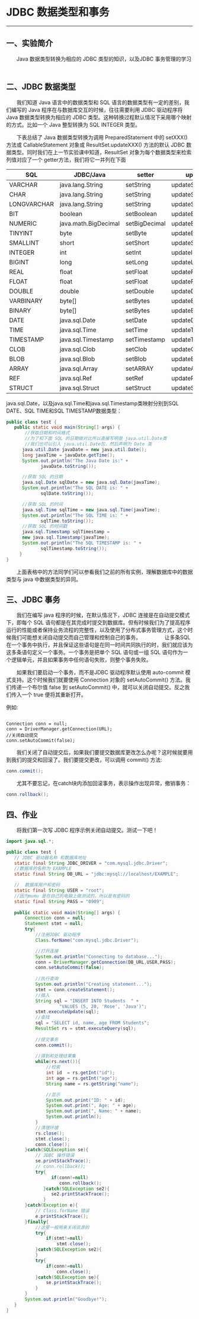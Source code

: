 # JDBC 数据类型和事务

------

## 一、实验简介 ##

　　Java 数据类型转换为相应的 JDBC 类型的知识，以及JDBC 事务管理的学习
　　
## 二、JDBC 数据类型 ##

　　我们知道 Java 语言中的数据类型和 SQL 语言的数据类型有一定的差别，我们编写的 Java 程序在与数据库交互的时候，往往需要利用 JDBC 驱动程序将 Java 数据类型转换为相应的 JDBC 类型。这种转换过程默认情况下采用哪个映射的方式。比如一个 Java 整型转换为 SQL INTEGER 类型。

　　下表总结了 Java 数据类型转换为调用 PreparedStatement 中的 setXXX() 方法或 CallableStatement 对象或 ResultSet.updateXXX() 方法的默认 JDBC 数据类型。同时我们在上一节实验课中知道，ResultSet 对象为每个数据类型来检索列值对应了一个 getter方法，我们将它一并列在下面


| SQL | JDBC/Java | setter | updater | getter |
|-----|-----------|--------|---------|-------------|
| VARCHAR | java.lang.String | setString | updateString | getString |
| CHAR | java.lang.String | setString | updateString | getString |
| LONGVARCHAR | java.lang.String | setString | updateString | getString |
| BIT | boolean | setBoolean | updateBoolean | getBoolean |
| NUMERIC | java.math.BigDecimal | setBigDecimal | updateBigDecimal | getBigDecimal |
| TINYINT | byte | setByte | updateByte | getByte |
| SMALLINT | short | setShort | updateShort | getShort |
| INTEGER | int | setInt | updateInt | getInt |
| BIGINT | long | setLong | updateLong | getLong |
| REAL | float | setFloat | updateFloat | getFloat |
| FLOAT | float | setFloat | updateFloat | getFloat |
| DOUBLE | double | setDouble | updateDouble | getDouble |
| VARBINARY | byte[] | setBytes | updateBytes | getBytes |
| BINARY | byte[] | setBytes | updateBytes | getBytes |
| DATE | java.sql.Date | setDate | updateDate | getDate |
| TIME | java.sql.Time | setTime | updateTime | getTime |
| TIMESTAMP | java.sql.Timestamp | setTimestamp  | updateTimestamp | getTimestamp |
| CLOB | java.sql.Clob | setClob | updateClob | getClob |
| BLOB | java.sql.Blob | setBlob | updateBlob | getBlob |
| ARRAY | java.sql.Array | setARRAY | updateARRAY | getARRAY |
| REF | java.sql.Ref | setRef | updateRef | getRef |
| STRUCT | java.sql.Struct | setStruct | updateStruct | getStruct |

java.sql.Date，以及java.sql.Time和java.sql.Timestamp类映射分别到SQL DATE、SQL TIME和SQL TIMESTAMP数据类型：

```java
public class test {
   public static void main(String[] args) {
	   //获取日期和时间格式
	   //为了和下面 SQL 的日期做对比所以直接写明是 java.util.Date类
	   //我们也可以引入 java.util.Date包，然后声明为 Date 类
      java.util.Date javaDate = new java.util.Date();
      long javaTime = javaDate.getTime();
      System.out.println("The Java Date is:" + 
             javaDate.toString());

      //获取 SQL 的日期
      java.sql.Date sqlDate = new java.sql.Date(javaTime);
      System.out.println("The SQL DATE is: " + 
             sqlDate.toString());

      //获取 SQL 的时间
      java.sql.Time sqlTime = new java.sql.Time(javaTime);
      System.out.println("The SQL TIME is: " + 
             sqlTime.toString());
      //获取 SQL 的时间戳
      java.sql.Timestamp sqlTimestamp =
      new java.sql.Timestamp(javaTime);
      System.out.println("The SQL TIMESTAMP is: " + 
             sqlTimestamp.toString());
     }
}
```

　　上面表格中的方法同学们可以参看我们之前的所有实例，理解数据库中的数据类型与 java 中数据类型的异同。

## 三、JDBC 事务 ##

　　我们在编写 java 程序的时候，在默认情况下，JDBC 连接是在自动提交模式下，即每个 SQL 语句都是在其完成时提交到数据库。但有时候我们为了提高程序运行的性能或者保持业务流程的完整性，以及使用了分布式事务管理方式，这个时候我们可能想关闭自动提交而自己管理和控制自己的事务。
　　
　　让多条SQL在一个事务中执行，并且保证这些语句是在同一时间共同执行的时，我们就应该为这多条语句定义一个事务。一个事务是把单个 SQL 语句或一组 SQL 语句作为一个逻辑单元，并且如果事务中任何语句失败，则整个事务失败。

　　如果我们要启动一个事务，而不是JDBC 驱动程序默认使用 auto-commit 模式支持。这个时候我们就要使用 Connection 对象的 setAutoCommit() 方法。我们传递一个布尔值 false 到 setAutoCommit() 中，就可以关闭自动提交。反之我们传入一个 true 便将其重新打开。

例如:
```

Connection conn = null;
conn = DriverManager.getConnection(URL);
//关闭自动提交
conn.setAutoCommit(false);

```

　　我们关闭了自动提交后，如果我们要提交数据库更改怎么办呢？这时候就要用到我们的提交和回滚了。我们要提交更改，可以调用 commit() 方法:

```java
conn.commit();
```
　　尤其不要忘记，在catch块内添加回滚事务，表示操作出现异常，撤销事务：

```java
conn.rollback();
```
## 四、作业 ##

　　将我们第一次写 JDBC 程序示例关闭自动提交。测试一下吧！

```java
import java.sql.*;

public class test {
   // JDBC 驱动器名称 和数据库地址
   static final String JDBC_DRIVER = "com.mysql.jdbc.Driver";  
   //数据库的名称为 EXAMPLE
   static final String DB_URL = "jdbc:mysql://localhost/EXAMPLE";

   //  数据库用户和密码
   static final String USER = "root";
   //因为mumu 是在自己的电脑上做测试的，所以是有密码的
   static final String PASS = "0909";  
	
   public static void main(String[] args) {
	   Connection conn = null;
	   Statement stmt = null;
	   try{
		   //注册JDBC 驱动程序
		   Class.forName("com.mysql.jdbc.Driver");

		   //打开连接
		   System.out.println("Connecting to database...");
		   conn = DriverManager.getConnection(DB_URL,USER,PASS);
		   conn.setAutoCommit(false);  
	  
		   //执行查询
		   System.out.println("Creating statement...");
		   stmt = conn.createStatement();
		   //插入
		   String sql = "INSERT INTO Students  " +
	                "VALUES (5, 20, 'Rose', 'Java')";
		   stmt.executeUpdate(sql);
		   //查找
		   sql = "SELECT id, name, age FROM Students";
		   ResultSet rs = stmt.executeQuery(sql);
		   
		   //提交事务
		   conn.commit();
		   
		   //得到和处理结果集
		   while(rs.next()){
			   //检索
			   int id  = rs.getInt("id");
			   int age = rs.getInt("age");
			   String name = rs.getString("name");

			   //显示
			   System.out.print("ID: " + id);
			   System.out.print(", Age: " + age);
			   System.out.print(", Name: " + name);
			   System.out.println();
		   }
		   //清理环境
		   rs.close();
		   stmt.close();
		   conn.close();
	   }catch(SQLException se){
		   // JDBC 操作错误
		   se.printStackTrace();
		   // conn.rollback();
		   try{
				 if(conn!=null)
		            conn.rollback();
		      }catch(SQLException se2){
		         se2.printStackTrace();
		      }
	   }catch(Exception e){
		   // Class.forName 错误
		   e.printStackTrace();
	   }finally{
		   //这里一般用来关闭资源的
		   try{
			   if(stmt!=null)
				   stmt.close();
		   }catch(SQLException se2){
		   }
		   try{
			   if(conn!=null)
				   conn.close();
		   }catch(SQLException se){
			   se.printStackTrace();
		   }
	   }
	   System.out.println("Goodbye!");
   }
}
```


